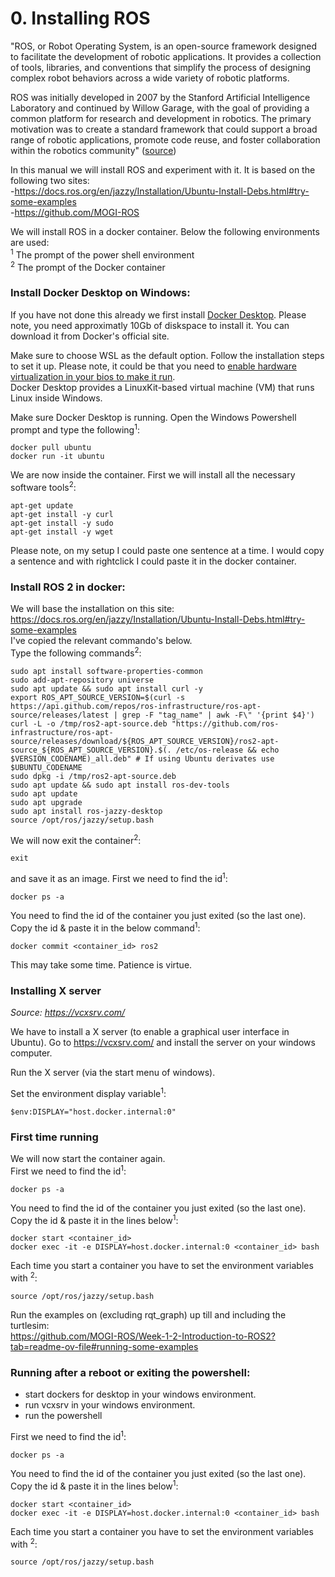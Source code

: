 # 0. Installing ROS
"ROS, or Robot Operating System, is an open-source framework designed to facilitate the development of robotic applications. It provides a collection of tools, libraries, and conventions that simplify the process of designing complex robot behaviors across a wide variety of robotic platforms.

ROS was initially developed in 2007 by the Stanford Artificial Intelligence Laboratory and continued by Willow Garage, with the goal of providing a common platform for research and development in robotics. The primary motivation was to create a standard framework that could support a broad range of robotic applications, promote code reuse, and foster collaboration within the robotics community" ([source](https://github.com/MOGI-ROS/Week-1-2-Introduction-to-ROS2?tab=readme-ov-file#what-is-ros2))

In this manual we will install ROS and experiment with it. It is based on the following two sites:  
-https://docs.ros.org/en/jazzy/Installation/Ubuntu-Install-Debs.html#try-some-examples  
-https://github.com/MOGI-ROS  

We will install ROS in a docker container. 
Below the following environments are used:<br>
<sup>1</sup> The prompt of the power shell environment<br>
<sup>2</sup> The prompt of the Docker container<br>

### Install Docker Desktop on Windows:
If you have not done this already we first install [Docker Desktop](https://www.docker.com/products/docker-desktop/). Please note, you need approximatly 10Gb of diskspace to install it. You can download it from Docker's official site.

Make sure to choose WSL as the default option. Follow the installation steps to set it up. Please note, it could be that you need to [enable hardware virtualization in your bios to make it run](https://forums.docker.com/t/hardware-assisted-virtualization-and-data-execution-protection-must-be-enabled-in-the-bios/109073).   
Docker Desktop provides a LinuxKit-based virtual machine (VM) that runs Linux inside Windows. 

Make sure Docker Desktop is running. 
Open the Windows Powershell prompt and type the following<sup>1</sup>:

~~~
docker pull ubuntu
docker run -it ubuntu
~~~
We are now inside the container. First we will install all the necessary software tools<sup>2</sup>:
~~~
apt-get update
apt-get install -y curl
apt-get install -y sudo
apt-get install -y wget
~~~
Please note, on my setup I could paste one sentence at a time. I would copy a sentence and with rightclick I could paste it in the docker container.

### Install ROS 2 in docker:

We will base the installation on this site: https://docs.ros.org/en/jazzy/Installation/Ubuntu-Install-Debs.html#try-some-examples  
I've copied the relevant commando's below.  
Type the following commands<sup>2</sup>:
~~~
sudo apt install software-properties-common
sudo add-apt-repository universe
sudo apt update && sudo apt install curl -y
export ROS_APT_SOURCE_VERSION=$(curl -s https://api.github.com/repos/ros-infrastructure/ros-apt-source/releases/latest | grep -F "tag_name" | awk -F\" '{print $4}')
curl -L -o /tmp/ros2-apt-source.deb "https://github.com/ros-infrastructure/ros-apt-source/releases/download/${ROS_APT_SOURCE_VERSION}/ros2-apt-source_${ROS_APT_SOURCE_VERSION}.$(. /etc/os-release && echo $VERSION_CODENAME)_all.deb" # If using Ubuntu derivates use $UBUNTU_CODENAME
sudo dpkg -i /tmp/ros2-apt-source.deb
sudo apt update && sudo apt install ros-dev-tools
sudo apt update
sudo apt upgrade
sudo apt install ros-jazzy-desktop
source /opt/ros/jazzy/setup.bash
~~~

We will now exit the container<sup>2</sup>:
~~~
exit
~~~
and save it as an image. First we need to  find the id<sup>1</sup>:
~~~
docker ps -a
~~~
You need to find the id of the container you just exited (so the last one). <br>
Copy the id & paste it in the below command<sup>1</sup>:
~~~
docker commit <container_id> ros2
~~~
This may take some time. Patience is virtue.

### Installing X server
*Source:  https://vcxsrv.com/* <!-- markdown-link-check-disable-line -->

We have to install a X server (to enable a graphical user interface in Ubuntu). Go to https://vcxsrv.com/ and install the server on your windows computer. <!-- markdown-link-check-disable-line -->

Run the X server (via the start menu of windows).

Set the environment display variable<sup>1</sup>:
~~~
$env:DISPLAY="host.docker.internal:0"
~~~

### First time running

We will now start the container again.  
First we need to  find the id<sup>1</sup>:
~~~
docker ps -a
~~~
You need to find the id of the container you just exited (so the last one).<br>
Copy the id & paste it in the lines below<sup>1</sup>:
~~~
docker start <container_id>
docker exec -it -e DISPLAY=host.docker.internal:0 <container_id> bash
~~~

Each time you start a container you have to set the environment variables with <sup>2</sup>:
~~~
source /opt/ros/jazzy/setup.bash
~~~

Run the examples on (excluding rqt_graph) up till and including the turtlesim:  
https://github.com/MOGI-ROS/Week-1-2-Introduction-to-ROS2?tab=readme-ov-file#running-some-examples

### Running after a reboot or exiting the powershell:

- start dockers for desktop in your windows environment.
- run vcxsrv in your windows environment.
- run the powershell

First we need to  find the id<sup>1</sup>:
~~~
docker ps -a
~~~
You need to find the id of the container you just exited (so the last one).<br>
Copy the id & paste it in the lines below<sup>1</sup>:
~~~
docker start <container_id>
docker exec -it -e DISPLAY=host.docker.internal:0 <container_id> bash
~~~

Each time you start a container you have to set the environment variables with <sup>2</sup>:
~~~
source /opt/ros/jazzy/setup.bash
~~~

